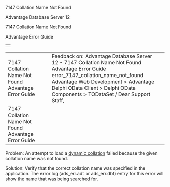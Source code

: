 7147 Collation Name Not Found




Advantage Database Server 12  

7147 Collation Name Not Found

Advantage Error Guide

|  |
| --- |
|  |

|  |  |  |  |  |
| --- | --- | --- | --- | --- |
| 7147 Collation Name Not Found  Advantage Error Guide |  |  | Feedback on: Advantage Database Server 12 - 7147 Collation Name Not Found Advantage Error Guide error\_7147\_collation\_name\_not\_found Advantage Web Development > Advantage Delphi OData Client > Delphi OData Components > TODataSet / Dear Support Staff, |  |
| 7147 Collation Name Not Found  Advantage Error Guide |  |  |  |  |

Problem: An attempt to load a [dynamic collation](master_collation_support.htm) failed because the given collation name was not found.

Solution: Verify that the correct collation name was specified in the application. The error log (ads\_err.adt or ads\_err.dbf) entry for this error will show the name that was being searched for.